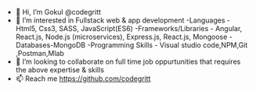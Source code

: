 - 👋 Hi, I’m Gokul @codegritt
- 👀 I’m interested in Fullstack web & app development
-Languages - Html5, Css3, SASS, JavaScript(ES6)
-Frameworks/Libraries - Angular, React.js, Node.js (microservices), Express.js, React.js, Mongoose
-Databases-MongoDB
-Programming Skills - Visual studio code,NPM,Git ,Postman,Mlab
- 💞️ I’m looking to collaborate on full time job oppurtunities that requires the above expertise & skills
- 📫 Reach me https://github.com/codegritt

<!---
codegritt/codegritt is a ✨ special ✨ repository because its `README.md` (this file) appears on your GitHub profile.
You can click the Preview link to take a look at your changes.
--->
